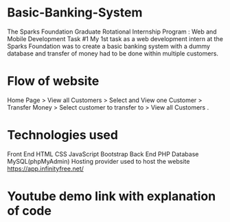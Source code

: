 # Basic-Banking-System
The Sparks Foundation Graduate Rotational Internship Program : Web and Mobile Development Task #1
My 1st task as a web development intern at the Sparks Foundation was to create a basic banking system with a dummy database and transfer of money had to be done within multiple customers.

# Flow of website
Home Page > View all Customers > Select and View one Customer > Transfer Money > Select customer to transfer to > View all Customers .

# Technologies used
Front End
HTML
CSS
JavaScript
Bootstrap
Back End
PHP
Database
MySQL(phpMyAdmin)
Hosting provider used to host the website
https://app.infinityfree.net/

# Youtube demo link with explanation of code






